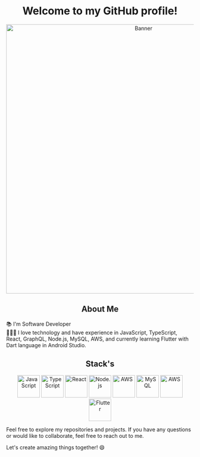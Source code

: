 <h1 align="center">Welcome to my GitHub profile!</h1>
<p align="center">
  <img src="https://cdn.discordapp.com/attachments/917183221375049728/945738819527909386/background.png" alt="Banner" width="722">
</p>

<div align="center">
  <h2>About Me</h2>
</div>
<p>
  📚 I'm Software Developer<br>
  👩🏻‍💻 I love technology and have experience in JavaScript, TypeScript, React, GraphQL, Node.js, MySQL, AWS, and currently learning Flutter with Dart language in Android Studio.
</p>

<div align="center">
  <h2>Stack's</h2>
</div>
<p align="center">
  <img src="https://cdn.iconscout.com/icon/free/png-256/javascript-2752148-2284965.png" alt="JavaScript" width="60px">
  <img src="https://cdn.iconscout.com/icon/free/png-256/typescript-1174965.png" alt="TypeScript" width="60px">
  <img src="https://cdn.iconscout.com/icon/free/png-256/react-1-282599.png" alt="React" width="60px">
  <img src="https://cdn.iconscout.com/icon/free/png-256/nodejs-6-569582.png" alt="Node.js" width="60px">
  <img src="https://cdn.svgporn.com/logos/aws.svg" alt="AWS" width="60px">
  <img src="https://cdn.iconscout.com/icon/free/png-256/mysql-19-1174939.png" alt="MySQL" width="60px">
  <img src="https://cdn.iconscout.com/icon/free/png-256/amazon-web-services-2-1174997.png" alt="AWS" width="60px">
  <img src="https://cdn.iconscout.com/icon/free/png-256/flutter-2038877-1720090.png" alt="Flutter" width="60px">
</p>

Feel free to explore my repositories and projects. If you have any questions or would like to collaborate, feel free to reach out to me.

Let's create amazing things together! 😄
